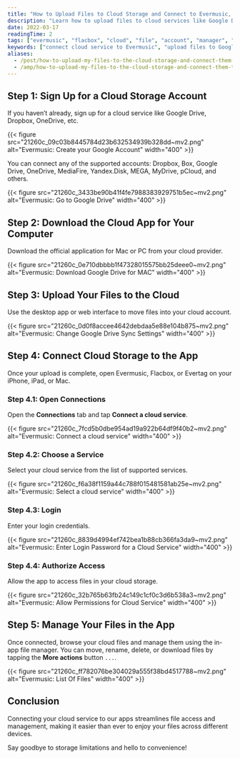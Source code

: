 ```yaml
---
title: "How to Upload Files to Cloud Storage and Connect to Evermusic, Flacbox, or Evertag"
description: "Learn how to upload files to cloud services like Google Drive, Dropbox, and OneDrive, and connect them to Evermusic, Flacbox, or Evertag for easy file access."
date: 2022-03-17
readingTime: 2
tags: ["evermusic", "flacbox", "cloud", "file", "account", "manager", "connect", "network", "service"]
keywords: ["connect cloud service to Evermusic", "upload files to Google Drive", "Flacbox cloud integration", "use OneDrive with Evermusic", "Evertag cloud file access", "connect Dropbox to iOS music player", "file manager for cloud services"]
aliases:
  - /post/how-to-upload-my-files-to-the-cloud-storage-and-connect-them-to-evermusic-flacbox-evertag/
  - /amp/how-to-upload-my-files-to-the-cloud-storage-and-connect-them-to-evermusic-flacbox-evertag/
---
```


## Step 1: Sign Up for a Cloud Storage Account

If you haven’t already, sign up for a cloud service like Google Drive, Dropbox, OneDrive, etc.

{{< figure src="21260c_09c03b8445784d23b632534939b328dd~mv2.png" alt="Evermusic: Create your Google Account" width="400" >}}

You can connect any of the supported accounts: Dropbox, Box, Google Drive, OneDrive, MediaFire, Yandex.Disk, MEGA, MyDrive, pCloud, and others.

{{< figure src="21260c_3433be90b41f4fe7988383929751b5ec~mv2.png" alt="Evermusic: Go to Google Drive" width="400" >}}

## Step 2: Download the Cloud App for Your Computer

Download the official application for Mac or PC from your cloud provider.

{{< figure src="21260c_0e710dbbbb1f47328015575bb25deee0~mv2.png" alt="Evermusic: Download Google Drive for MAC" width="400" >}}

## Step 3: Upload Your Files to the Cloud

Use the desktop app or web interface to move files into your cloud account.

{{< figure src="21260c_0d0f8accee4642debdaa5e88e104b875~mv2.png" alt="Evermusic: Change Google Drive Sync Settings" width="400" >}}

## Step 4: Connect Cloud Storage to the App

Once your upload is complete, open Evermusic, Flacbox, or Evertag on your iPhone, iPad, or Mac.

### Step 4.1: Open Connections

Open the **Connections** tab and tap **Connect a cloud service**.

{{< figure src="21260c_7fcd5b0dbe954ad19a922b64df9f40b2~mv2.png" alt="Evermusic: Connect a cloud service" width="400" >}}

### Step 4.2: Choose a Service

Select your cloud service from the list of supported services.

{{< figure src="21260c_f6a38f1159a44c788f015481581ab25e~mv2.png" alt="Evermusic: Select a cloud service" width="400" >}}

### Step 4.3: Login

Enter your login credentials.

{{< figure src="21260c_8839d4994ef742bea1b88cb366fa3da9~mv2.png" alt="Evermusic: Enter Login Password for a Cloud Service" width="400" >}}

### Step 4.4: Authorize Access

Allow the app to access files in your cloud storage.

{{< figure src="21260c_32b765b63fb24c149c1cf0c3d6b538a3~mv2.png" alt="Evermusic: Allow Permissions for Cloud Service" width="400" >}}

## Step 5: Manage Your Files in the App

Once connected, browse your cloud files and manage them using the in-app file manager. You can move, rename, delete, or download files by tapping the **More actions** button `...`.

{{< figure src="21260c_ff782076be304029a555f38bd4517788~mv2.png" alt="Evermusic: List Of Files" width="400" >}}

## Conclusion

Connecting your cloud service to our apps streamlines file access and management, making it easier than ever to enjoy your files across different devices.

Say goodbye to storage limitations and hello to convenience!